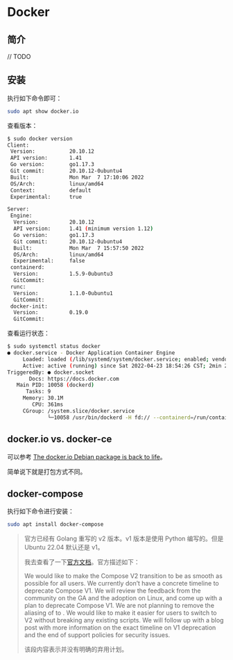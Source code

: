 # Docker

## 简介 

// TODO

## 安装

执行如下命令即可：

```bash
sudo apt show docker.io
```

查看版本：

```bash
$ sudo docker version
Client:
 Version:           20.10.12
 API version:       1.41
 Go version:        go1.17.3
 Git commit:        20.10.12-0ubuntu4
 Built:             Mon Mar  7 17:10:06 2022
 OS/Arch:           linux/amd64
 Context:           default
 Experimental:      true

Server:
 Engine:
  Version:          20.10.12
  API version:      1.41 (minimum version 1.12)
  Go version:       go1.17.3
  Git commit:       20.10.12-0ubuntu4
  Built:            Mon Mar  7 15:57:50 2022
  OS/Arch:          linux/amd64
  Experimental:     false
 containerd:
  Version:          1.5.9-0ubuntu3
  GitCommit:        
 runc:
  Version:          1.1.0-0ubuntu1
  GitCommit:        
 docker-init:
  Version:          0.19.0
  GitCommit:
```

查看运行状态：

```bash
$ sudo systemctl status docker
● docker.service - Docker Application Container Engine
     Loaded: loaded (/lib/systemd/system/docker.service; enabled; vendor preset: enabled)
     Active: active (running) since Sat 2022-04-23 18:54:26 CST; 2min 25s ago
TriggeredBy: ● docker.socket
       Docs: https://docs.docker.com
   Main PID: 10058 (dockerd)
      Tasks: 9
     Memory: 30.1M
        CPU: 361ms
     CGroup: /system.slice/docker.service
             └─10058 /usr/bin/dockerd -H fd:// --containerd=/run/containerd/containerd.sock
```

## docker.io vs. docker-ce

可以参考 [The docker.io Debian package is back to life](https://www.collabora.com/news-and-blog/blog/2018/07/04/docker-io-debian-package-back-to-life/)。

简单说下就是打包方式不同。

## docker-compose

执行如下命令进行安装：

```bash
sudo apt install docker-compose
```

> 官方已经有 Golang 重写的 v2 版本。v1 版本是使用 Python 编写的。但是 Ubuntu 22.04 默认还是 v1。
>
> 我去查看了一下[官方文档](https://docs.docker.com/compose/cli-command/#transitioning-to-ga-for-compose-v2)。官方描述如下：
>
> We would like to make the Compose V2 transition to be as smooth as possible for all users. We currently don’t have a concrete timeline to deprecate Compose V1. We will review the feedback from the community on the GA and the adoption on Linux, and come up with a plan to deprecate Compose V1. We are not planning to remove the aliasing of to . We would like to make it easier for users to switch to V2 without breaking any existing scripts. We will follow up with a blog post with more information on the exact timeline on V1 deprecation and the end of support policies for security issues.
>
> 该段内容表示并没有明确的弃用计划。